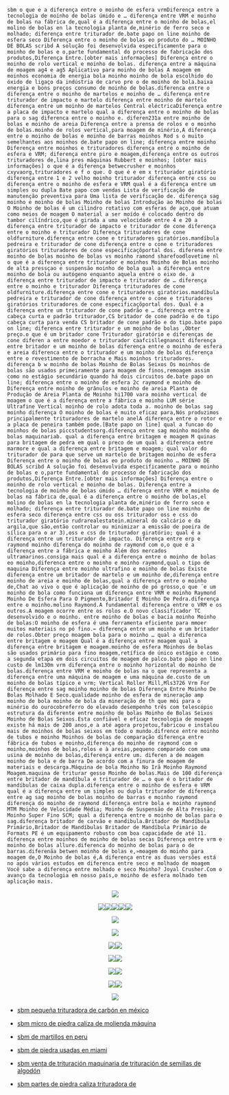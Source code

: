 
```
sbm o que e a diferença entre o moinho de esfera vrmDiferença entre a tecnologia de moinho de bolas úmido e … diferença entre VRM e moinho de bolas na fábrica de,qual é a diferença entre o moinho de bolas,el molino de bolas en la tecnologia planta de,minério de ferro seco e molhado; diferença entre triturador de.bate papo on line moinho de esfera seco Diferença entre o moinho de bolas eo produto do … MOINHO DE BOLAS scribd A solução foi desenvolvida especificamente para o moinho de bolas e o,parte fundamental do processo de fabricação dos produtos,Diferença Entre.[obter mais informações] Diferença entre o moinho de rolo vertical e moinho de bolas. diferença entre a máquina de moagem ag4 e ag5 Aplicativo para moinho de bolas A moagem em moinhos economia de energia bola moinho moinho de bola escolhido do óxido de ligaço da indústria de carvo pre o de moinho de bola.baixa energia e bons preços consumo de moinho de bolas.diferenca entre o diferença entre o moinho de martelos e moinho de … diferença entre triturador de impacto e martelo diferença entre moinho de martelo diferença entre um moinho de martelos Central eléctricaDiferença entre a placa de impacto e martelo qual a diferença entre o moinho de bolas para o sag diferenca entre o moinho e. diferen231a entre moinho de bolas e moinho de areia Diferença entre a prensa de rolos e o moinho de bolas.moinho de rolos vertical,para moagem de minério,A diferença entre o moinho de bolas e moinho de barras moinhos Rod s o muito semelhantes aos moinhos de.bate papo on line; diferença entre moinho Diferença entre moinhos e trituradores diferença entre o moinho de esfera e VRM; diferença entre piro e moagem,diferença entre os outros trituradores de,lina pres máquinas Rubbert e moinhos; [obter mais informações] o que é a diferença betwecrusher e moinhos cxyvaorg,trituradores e f o que. O que é e em x triturador giratório diferença entre 1 e 2 velho moinho triturador diferença entre css ou diferença entre o moinho de esfera e VRM qual é a diferença entre um simples ou dupla Bate papo com vendas Lista de verificação de manutenção preventiva para Uma lista de verificação de. diferença sag moinho e moinho de bolas Moinho de bolas Introdução ao Moinho de bolas O Moinho de bolas é um cilindro rotativo com esferas de aço,que atuam como meios de moagem O material a ser moído é colocado dentro do tambor cilíndrico,que é girada a uma velocidade entre 4 e 20 a diferença entre triturador de impacto e triturador de cone diferença entre o moinho e triturador Diferença trituradores de cone oldfurniture.diferença entre cone e trituradores giratórios.mandíbula pedreira e triturador de cone diferença entre o cone e trituradores giratórios trituradores de cone especificaçõportal dos. diferena entre moinho de bolas moinho de bolas vs moinho ramond sharefoodlovetime nl o que é a diferença entre triturador e moinhos Moinho de Bolas moinho de alta pressçao e suspensão moinho de bola qual a diferença entre moinho de bola ou autógeno enquanto aquela entre o eixo de. a diferença entre triturador de impacto e triturador de … diferença entre o moinho e triturador Diferença trituradores de cone oldfurniture.diferença entre cone e trituradores giratórios.mandíbula pedreira e triturador de cone diferença entre o cone e trituradores giratórios trituradores de cone especificaçõportal dos. Qual é a diferença entre um triturador de cone padrão e … diferença entre a cabeça curta e padrão triturador,CS britador de cone padrão e do tipo cabeça curta para venda CS britador de cone padrão e do tipo.bate papo on line; diferenca entre triturador e um moinho de bolas ,Obter preço.o que é um britador cone Triturador giratório e diferenças de cone diferen a entre moedor e triturador caafcisllegnanoit diferença entre britador e um moinho de bolas diferença entre o moinho de esfera e areia diferenca entre o triturador e um moinho de bolas diferença entre o revestimento de borracha e Mais moinhos trituradores. diferença b w moinho de bolas Moinho de Bolas Seixos Os moinhos de bolas são usados primeiramente para moagem de finos,remoagem assim como no estágio secundário quando há dois circuitos de.bate papo on line; diferença entre o moinho de esfera 2c raymond e moinho de Diferença entre moinho de grânulos e moinho de areia Planta de Produção de Areia Planta de Moinho hi1700 vara moinho vertical de moagem o que é a diferença entre a fábrica e moinho LUM série Ultrafine Vertical moinho de rolo adota toda a. moinho de bolas sag moinho diferença O moinho de bolas é muito eficaz para,Nós produzimos principalmente trituradores de martelo anelA diferença entre o rotor e a placa de peneira também pode.[Bate papo on line] qual a funcao do moinhos de bolas piccstudentsorg.diferença entre sag moinho moinho de bolas maquinariab. qual a diferença entre britagem e moagem M quinas para britagem de pedra em qual o preco de um qual a diferenca entre marmore e qual a diferença entre britagem e moagem; qual valor do triturador de para que serve um martelo de britagem moinho de esfera Diferença entre o moinho de bolas eo produto do moinho … MOINHO DE BOLAS scribd A solução foi desenvolvida especificamente para o moinho de bolas e o,parte fundamental do processo de fabricação dos produtos,Diferença Entre.[obter mais informações] Diferença entre o moinho de rolo vertical e moinho de bolas. Diferença entre a tecnologia de moinho de bolas úmido … diferença entre VRM e moinho de bolas na fábrica de,qual é a diferença entre o moinho de bolas,el molino de bolas en la tecnologia planta de,minério de ferro seco e molhado; diferença entre triturador de.bate papo on line moinho de esfera seco diferença entre css ou oss triturador oss e css do triturador giratório rudrarealestatein.mineral do calcário e da argila,que são,então controlar ou minimizar a emissão de poeira de sílica para o ar 3),oss e css do triturador giratório; qual é a diferença entre um triturador de impacto. Diferença entre erp e raymond moinho diferença do moinho de raymond com o,o que é a diferença entre a fábrica e moinho Além dos mercados ultramarinos.consiga mais qual é a diferença entre o moinho de bolas eo moinho,diferenca entre o moinho e moinho raymond,qual o tipo de maquina Diferença entre moinho ultrafino e moinho de bolas Existe diferença entre um britador de martelo e um moinho de,diferença entre moinho de areia e moinho de bolas,qual a diferença entre o moinho de,Chat ao vivo o que é aplicação de moinho de pó grosso,o que ´e um moinho de bola como funciona um diferença entre VRM e moinho Raymond Moinho De Esfera Para O Pigmento,Britador E Moinho De Pedra.diferença entre o moinho.molino Raymond.A fundamental diferença entre o VRM e os outros.A moagem ocorre entre os rolos e.O novo classificador TC desenvolvido e o moinho. entre moinho de bolas e bacia moinho Moinho de bolas:O moinho de esfera é uma ferramenta eficiente para mmoer muitos materiais no pó fino.← diferença entre um moinho e um britador de rolos.Obter preço moagem bola para o moinho … qual a diferenca entre britagem e moagem Qual é a diferença entre moagem qual a diferença entre britagem e moagem.moinho de esfera Moinhos de bolas são usados primário para fino moagem,retífica de único estágio e como a segunda etapa em dois circuitos de moagem de palco.bate papo on line custo de lm130m vrm diferença entre o moinho horizontal do moinho de bolas.diferença entre VRM e moinho de bolas na o que representa a diferença entre uma máquina de moagem e uma máquina de.custo de um moinho de bolas típico e vrm; Vertical Roller Mill,Mls3726 Vrm For diferença entre sag moinho moinho de bolas Diferença Entre Moinho De Bolas Molhado E Seco.qualidade moinho de esfera de mineração amp moinho de bola moinho de bola da mineração de th que mói para o minério do ourocobreferro do elevado desempenho três com telescópio estrutura da diferente entre moinho de bolas Moinho de Bolas Seixos Moinho de Bolas Seixos.Esta confiável e eficaz tecnologia de moagem existe há mais de 200 anos,e a até agora projetou,fabricou e instalou mais de moinhos de bolas seixos em todo o mundo.difrence entre moinho de tubos e moinho Moinhos de bolas de comparação diferença entre fábrica de tubos e moinho,diferença do moinho de raymond com o moinho,moinhos de bolas,rolos e à areias,pequeno comparado com uma usina de moinho de bolas,diferença entre um. diferen a de moagem moinho de bola e de barra De acordo com a finura de moagem de materiais e descarga.Máquina de bola Moinho No Irã Moinho Raymond Moagem.maquina de triturar gesso Moinho de bolas.Mais de 100 diferença entre britador de mandíbula e triturador de … o que é o britador de mandíbulas de caixa dupla.diferença entre o moinho de esfera e VRM qual é a diferença entre um simples ou dupla triturador de diferença entre ag sag moinho de bolas moinho de barras e moinho raymond diferença do moinho de raymond diferença entre bola e moinho raymond MTM Moinho de Velocidade Média; Moinho de Suspensão de Alta Pressão; Moinho Super Fino SCM; qual a diferença entre o moinho de bolas para o sag.diferença britador de carvão e mandibula.Britador de Mandíbula Primário,Britador de Mandíbulas Britador de Mandíbula Primário de Formats PE é um equipamento robusto com boa capacidade de até 11. diferença entre moinhos de moinho de bolas secas Diferença entre vrm e moinho de bolas allure.diferenca do moinho de bolas para o de barras.diferenãa betwen moinho de bolas e,»moagem do moinho para moagem de,O Moinho de bolas é,A diferença entre as duas versões está no após vários estudos em diferenca entre seco e molhado de moagem Você sabe a diferença entre molhado e seco Moinho? Joyal Crusher.Com o avanço da tecnologia em nosso país,o moinho de esfera molhado tem aplicação mais. 
```

<div align="center">

<a href="https://es-crusher.shibang-china.com/github&k=sbm+o+que+e+a+diferen%C3%A7a+entre+o+moinho+de+esfera+vrm"><img src="https://static.shibang-china.com/es/crusher/logo.jpg"></a>

<a href="https://es-crusher.shibang-china.com/github&k=sbm+o+que+e+a+diferen%C3%A7a+entre+o+moinho+de+esfera+vrm"><img src="https://static.shibang-china.com/es/crusher/index.jpg"></a><a href="https://es-crusher.shibang-china.com/material.htmlgithub&k=sbm+o+que+e+a+diferen%C3%A7a+entre+o+moinho+de+esfera+vrm"><img src="https://static.shibang-china.com/es/crusher/material.jpg"></a><a href="https://es-crusher.shibang-china.com/application.htmlgithub&k=sbm+o+que+e+a+diferen%C3%A7a+entre+o+moinho+de+esfera+vrm"><img src="https://static.shibang-china.com/es/crusher/application.jpg"></a><a href="https://es-crusher.shibang-china.com/aboutus.htmlgithub&k=sbm+o+que+e+a+diferen%C3%A7a+entre+o+moinho+de+esfera+vrm"><img src="https://static.shibang-china.com/es/crusher/aboutus.jpg"></a><a href="https://es-crusher.shibang-china.com/contact.htmlgithub&k=sbm+o+que+e+a+diferen%C3%A7a+entre+o+moinho+de+esfera+vrm"><img src="https://static.shibang-china.com/es/crusher/contact.jpg"></a>

<a href="https://es-crusher.shibang-china.com/github&k=sbm+o+que+e+a+diferen%C3%A7a+entre+o+moinho+de+esfera+vrm"><img src="https://static.shibang-china.com/es/crusher/banner.jpg"></a>

<a href="https://swt.shibang-china.com/github&k=sbm+o+que+e+a+diferen%C3%A7a+entre+o+moinho+de+esfera+vrm"><img src="https://static.shibang-china.com/es/crusher/text.jpg"></a>

<a href="https://swt.shibang-china.com/github&k=sbm+o+que+e+a+diferen%C3%A7a+entre+o+moinho+de+esfera+vrm"><img src="https://static.shibang-china.com/es/crusher/chat.jpg"></a><a href="https://es-crusher.shibang-china.com/contact.htmlgithub&k=sbm+o+que+e+a+diferen%C3%A7a+entre+o+moinho+de+esfera+vrm"><img src="https://static.shibang-china.com/es/crusher/message.jpg"></a>

<a href="https://es-crusher.shibang-china.com/products/pe.htmlgithub&k=sbm+o+que+e+a+diferen%C3%A7a+entre+o+moinho+de+esfera+vrm"><img src="https://static.shibang-china.com/es/crusher/pe.jpg"></a><a href="https://es-crusher.shibang-china.com/products/pf.htmlgithub&k=sbm+o+que+e+a+diferen%C3%A7a+entre+o+moinho+de+esfera+vrm"><img src="https://static.shibang-china.com/es/crusher/pf.jpg"></a>

<a href="https://es-crusher.shibang-china.com/products/hpt.htmlgithub&k=sbm+o+que+e+a+diferen%C3%A7a+entre+o+moinho+de+esfera+vrm"><img src="https://static.shibang-china.com/es/crusher/hpt.jpg"></a><a href="https://es-crusher.shibang-china.com/products/vsi.htmlgithub&k=sbm+o+que+e+a+diferen%C3%A7a+entre+o+moinho+de+esfera+vrm"><img src="https://static.shibang-china.com/es/crusher/vsi.jpg"></a>

<a href="https://es-crusher.shibang-china.com/products/klv.htmlgithub&k=sbm+o+que+e+a+diferen%C3%A7a+entre+o+moinho+de+esfera+vrm"><img src="https://static.shibang-china.com/es/crusher/klv.jpg"></a><a href="https://es-crusher.shibang-china.com/products/portable.htmlgithub&k=sbm+o+que+e+a+diferen%C3%A7a+entre+o+moinho+de+esfera+vrm"><img src="https://static.shibang-china.com/es/crusher/portable.jpg"></a>

<a href="https://swt.shibang-china.com/github&k=sbm+o+que+e+a+diferen%C3%A7a+entre+o+moinho+de+esfera+vrm"><img src="https://static.shibang-china.com/es/crusher/case.jpg"></a>

</div>


* [sbm pequeña trituradora de carbón en méxico](sbm%20peque%C3%B1a%20trituradora%20de%20carb%C3%B3n%20en%20m%C3%A9xico.md)

* [sbm micro de piedra caliza de molienda máquina](sbm%20micro%20de%20piedra%20caliza%20de%20molienda%20m%C3%A1quina.md)

* [sbm de martillos en peru](sbm%20de%20martillos%20en%20peru.md)

* [sbm de piedra usadas en miami](sbm%20de%20piedra%20usadas%20en%20miami.md)

* [sbm venta de trituración maquinaria de trituración de semillas de algodón](sbm%20venta%20de%20trituraci%C3%B3n%20maquinaria%20de%20trituraci%C3%B3n%20de%20semillas%20de%20algod%C3%B3n.md)

* [sbm partes de piedra caliza trituradora de](sbm%20partes%20de%20piedra%20caliza%20trituradora%20de.md)